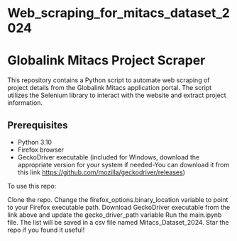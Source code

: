 # Web_scraping_for_mitacs_dataset_2024
# Globalink Mitacs Project Scraper

This repository contains a Python script to automate web scraping of project details from the Globalink Mitacs application portal. The script utilizes the Selenium library to interact with the website and extract project information.

## Prerequisites

- Python 3.10
- Firefox browser
- GeckoDriver executable (included for Windows, download the appropriate version for your system if needed-You can download it from this link https://github.com/mozilla/geckodriver/releases)


To use this repo:

Clone the repo.
Change the firefox_options.binary_location variable to point to your Firefox executable path.
Download GeckoDriver executable from the link above and update the gecko_driver_path variable
Run the main.ipynb file. The list will be saved in a csv file named Mitacs_Dataset_2024.
Star the repo if you found it useful!
